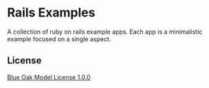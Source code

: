 # Rails Examples
A collection of ruby on rails example apps.
Each app is a minimalistic example focused on a single aspect.

## License
[Blue Oak Model License 1.0.0](LICENSE.md)
